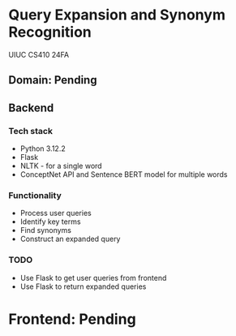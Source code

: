 # Query Expansion and Synonym Recognition
UIUC CS410 24FA

## Domain: Pending

## Backend
### Tech stack
- Python 3.12.2
- Flask
- NLTK - for a single word
- ConceptNet API and Sentence BERT model for multiple words

### Functionality
- Process user queries
- Identify key terms
- Find synonyms
- Construct an expanded query

### TODO
- Use Flask to get user queries from frontend
- Use Flask to return expanded queries

# Frontend: Pending
